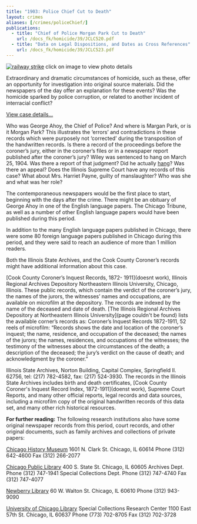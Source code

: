 ```yaml
---
title: "1903: Police Chief Cut to Death"
layout: crimes
aliases: [/crimes/policeChief/]
publications:
  - title: "Chief of Police Morgan Park Cut to Death"
    url: /docs_fk/homicide/39/JCLC520.pdf
  - title: "Data on Legal Dispositions, and Dates as Cross References"
    url: /docs_fk/homicide/39/JCLC523.pdf
---
```


[![railway strike](/img/crimes/policeChief/341.jpg)](/historical/timeline/1903/341/)
click on image to view photo details

Extraordinary and dramatic circumstances of homicide, such as these, offer an opportunity for investigation into original source materials. Did the newspapers of the day offer an explanation for these events? Was the homicide sparked by police corruption, or related to another incident of interracial conflict?

[View case details...](/database/39/)

Who was George Ahoy, the Chief of Police? And where is Margan Park, or is it Morgan Park? This illustrates the ‘errors’ and contradictions in these records which were purposely not ‘corrected’ during the transposition of the handwritten records. Is there a record of the proceedings before the coroner’s jury, either in the coroner’s files or in a newspaper report published after the coroner’s jury? Wiley was sentenced to hang on March 25, 1904. Was there a report of that judgment? Did he actually [hang](/legal/capital/)? Was there an appeal? Does the Illinois Supreme Court have any records of this case? What about Mrs. Harriet Payne, guilty of manslaughter? Who was she and what was her role?

The contemporaneous newspapers would be the first place to start, beginning with the days after the crime. There might be an obituary of George Ahoy in one of the English language papers. The Chicago Tribune, as well as a number of other English language papers would have been published during this period.

In addition to the many English language papers published in Chicago, there were some 80 foreign language papers published in Chicago during this period, and they were said to reach an audience of more than 1 million readers.

Both the Illinois State Archives, and the Cook County Coroner’s records might have additional information about this case.

[Cook County Coroner’s Inquest Records, 1872- 1911](doesnt work), Illinois Regional Archives Depository Northeastern Illinois University, Chicago, Illinois.  These public records, which contain the verdict of the coroner’s jury, the names of the jurors, the witnesses’ names and occupations, are available on microfilm at the depository.  The records are indexed by the name of the deceased and date of death. [The Illinois Regional Archives Depository at Northeastern Illinois University](page couldn't be found) lists the available corner’s records as: Coroner’s Inquest Records 1872-1911, 52 reels of microfilm: “Records shows the date and location of the coroner’s inquest; the name, residence, and occupation of the deceased; the names of the jurors; the names, residences, and occupations of the witnesses; the testimony of the witnesses about the circumstances of the death; a description of the deceased; the jury’s verdict on the cause of death; and acknowledgment by the coroner.”

Illinois State Archives, Norton Building, Capital Complex, Springfield Il. 62756, tel: (217) 782-4582, fax: (217) 524-3930. The records in the Illinois State Archives includes birth and death certificates, [Cook County Coroner's Inquest Record Index, 1872-1911](doenst work), Supreme Court Reports, and many other official reports, legal records and data sources, including a microfilm copy of the original handwritten records of this data set, and many other rich historical resources.

**For further reading:**
The following research institutions also have some original newspaper records from this period, court records, and other original documents, such as family archives and collections of private papers:

   [Chicago History Museum](https://www.chicagohistory.org/)
   1601 N. Clark St.
   Chicago, IL 60614
   Phone (312) 642-4600
   Fax (312) 266-2077

   [Chicago Public Library](https://www.chipublib.org/)
   400 S. State St.
   Chicago, IL 60605
   Archives Dept. Phone (312) 747-1941
   Special Collections Dept. Phone (312) 747-4740
   Fax (312) 747-4077

   [Newberry Library](https://www.newberry.org/)
   60 W. Walton St.
   Chicago, IL 60610
   Phone (312) 943-9090

   [University of Chicago Library](https://www.lib.uchicago.edu/)
   Special Collections Research Center
   1100 East 57th St.
   Chicago, IL 60637
   Phone (773) 702-8705
   Fax (312) 702-3728
